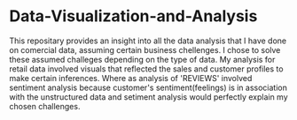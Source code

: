 # Data-Visualization-and-Analysis
This repositary provides an insight into all the data analysis that I have done on comercial data, assuming certain business chellenges.
I chose to solve these assumed challeges depending on the type of data. 
My analysis for retail data involved visuals that reflected the sales and customer profiles to make certain inferences.
Where as analysis of 'REVIEWS' involved sentiment analysis because customer's sentiment(feelings) is in association with the unstructured 
data and setiment analysis would perfectly explain my chosen challenges.
